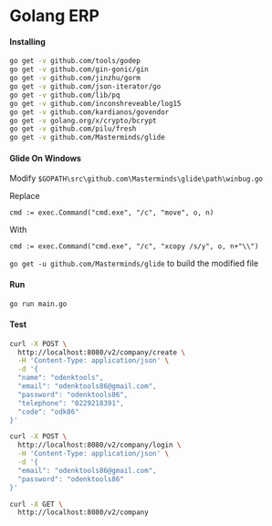 # Golang ERP

#### Installing

```bash
go get -v github.com/tools/godep
go get -v github.com/gin-gonic/gin
go get -v github.com/jinzhu/gorm
go get -v github.com/json-iterator/go
go get -v github.com/lib/pq
go get -v github.com/inconshreveable/log15
go get -v github.com/kardianos/govendor
go get -v golang.org/x/crypto/bcrypt
go get -v github.com/pilu/fresh
go get -v github.com/Masterminds/glide
```

#### Glide On Windows

Modify ```$GOPATH\src\github.com\Masterminds\glide\path\winbug.go```

Replace

```
cmd := exec.Command("cmd.exe", "/c", "move", o, n)
```

With

```
cmd := exec.Command("cmd.exe", "/c", "xcopy /s/y", o, n+"\\")
```

```go get -u github.com/Masterminds/glide``` to build the modified file

#### Run

```bash
go run main.go
```

#### Test

```bash
curl -X POST \
  http://localhost:8080/v2/company/create \
  -H 'Content-Type: application/json' \
  -d '{
  "name": "odenktools",
  "email": "odenktools86@gmail.com",
  "password": "odenktools86",
  "telephone": "0229218391",
  "code": "odk86"
}'
```

```bash
curl -X POST \
  http://localhost:8080/v2/company/login \
  -H 'Content-Type: application/json' \
  -d '{
  "email": "odenktools86@gmail.com",
  "password": "odenktools86"
}'
```

```bash
curl -X GET \
  http://localhost:8080/v2/company
```